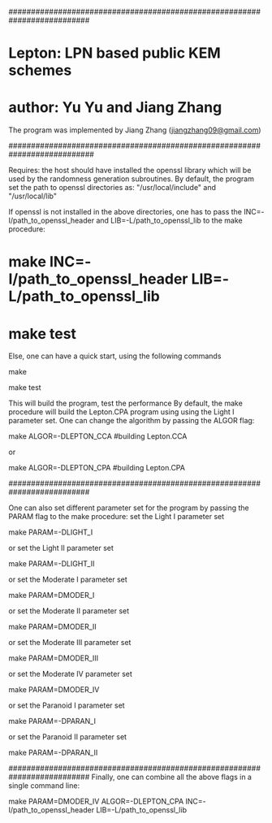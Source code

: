 ##########################################################################

# Lepton: LPN based public KEM schemes
# author: Yu Yu and Jiang Zhang

The program was implemented by Jiang Zhang (jiangzhang09@gmail.com)

###########################################################################

Requires: the host should have installed the openssl library which will be used by the randomness generation subroutines. By default, the program set the path to openssl directories as: "/usr/local/include" and "/usr/local/lib"


If openssl is not installed in the above directories, one has to pass the INC=-I/path_to_openssl_header and LIB=-L/path_to_openssl_lib to the make procedure:

# make INC=-I/path_to_openssl_header  LIB=-L/path_to_openssl_lib

# make test

Else, one can have a quick start, using the following commands 

make

make test

This will build the program, test the performance By default, the make procedure will build the Lepton.CPA program using using the Light I parameter set. One can change the algorithm by passing the ALGOR flag:

make ALGOR=-DLEPTON_CCA   #building Lepton.CCA

or

make ALGOR=-DLEPTON_CPA   #building Lepton.CPA

##########################################################################

One can also set different parameter set for the program by passing the PARAM flag to the make procedure: 
set the Light I parameter set

make PARAM=-DLIGHT_I

or set the Light II parameter set

make PARAM=-DLIGHT_II

or set the Moderate I parameter set

make PARAM=DMODER_I

or set the Moderate II parameter set

make PARAM=DMODER_II

or set the Moderate III parameter set

make PARAM=DMODER_III

or set the Moderate IV  parameter set

make PARAM=DMODER_IV

or set the Paranoid I parameter set

make PARAM=-DPARAN_I

or set the Paranoid II parameter set

make PARAM=-DPARAN_II

##########################################################################
Finally, one can combine all the above flags in a single command line:

make PARAM=DMODER_IV  ALGOR=-DLEPTON_CPA INC=-I/path_to_openssl_header  LIB=-L/path_to_openssl_lib

